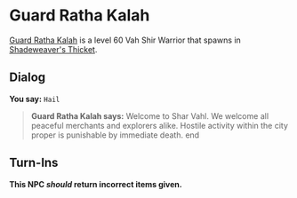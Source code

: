 # Guard Ratha Kalah



[Guard Ratha Kalah](/npc/165163) is a level 60 Vah Shir Warrior that spawns in [Shadeweaver's Thicket](/zone/165).



## Dialog

**You say:** `Hail`



>**Guard Ratha Kalah says:** Welcome to Shar Vahl. We welcome all peaceful merchants and explorers alike. Hostile activity within the city proper is punishable by immediate death.
end



## Turn-Ins



**This NPC *should* return incorrect items given.**





